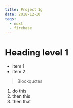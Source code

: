 ```yaml
---
title: Project 1g
date: 2018-12-10
tags:
  - nuxt
  - firebase
---
```


# Heading level 1

- item 1
- item 2

> Blockquotes

1. do this
2. then this
3. then that
